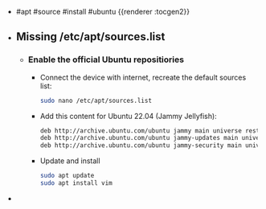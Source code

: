 - #apt #source #install #ubuntu 
  {{renderer :tocgen2}}
- ## Missing /etc/apt/sources.list
	- ### Enable the official Ubuntu repositiories
		- Connect the device with internet, recreate the default  sources list:
		  ```bash
		  sudo nano /etc/apt/sources.list
		  ```
		- Add this content for Ubuntu 22.04 (Jammy Jellyfish):
		  ```bash
		  deb http://archive.ubuntu.com/ubuntu jammy main universe restricted multiverse
		  deb http://archive.ubuntu.com/ubuntu jammy-updates main universe restricted multiverse
		  deb http://archive.ubuntu.com/ubuntu jammy-security main universe restricted multiverse
		  ```
		- Update and install
		  ```bash
		  sudo apt update
		  sudo apt install vim
		  ```
-